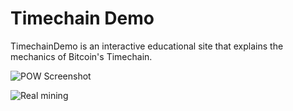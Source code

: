 # Timechain Demo

TimechainDemo is an interactive educational site that explains the mechanics of Bitcoin's Timechain.

![POW Screenshot](./public/assets/readme/POW.png "Proof of Work Mining")

![Real mining](./public/assets/readme/real_mining.png "Real Mining")

